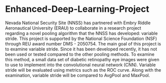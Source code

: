 # Enhanced-Deep-Learning-Project

 

Nevada National Security Site (NNSS) has partnered with Embry Riddle Aeronautical University (ERAU) to collaborate in a research project regarding a novel pooling algorithm that the NNSS has developed: variable stride. This project is supported by the National Science Foundation (NSF) through REU award number DMS - 2050754. The main goal of this project is to examine variable stride. Since it has been developed recently, it has not been used or tested compared to the other pooling methods. To examine this method, a small data set of diabetic retinopathy eye images were given to use to implement into the convolutional neural network (CNN). Variable stride will be evaluated using metrics such as the ROC curve. Along with the examination, variable stride will be compared to AvgPool and MaxPool.
